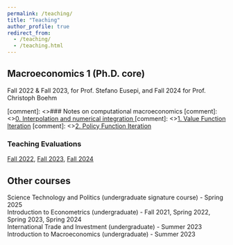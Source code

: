 ```yaml
---
permalink: /teaching/
title: "Teaching"
author_profile: true
redirect_from: 
  - /teaching/
  - /teaching.html
---
```


## Macroeconomics 1 (Ph.D. core) 
Fall 2022 & Fall 2023, for Prof. Stefano Eusepi, and Fall 2024 for Prof. Christoph Boehm

[comment]: <>### Notes on computational macroeconomics
[comment]: <>[0. Interpolation and numerical integration ](/files/jupyter_notebooks/0_interpollation_numerical_integration.html)
[comment]: <>[1. Value Function Iteration](/files/jupyter_notebooks/1_practical_vfi.html)
[comment]: <>[2. Policy Function Iteration](/files/jupyter_notebooks/pratical_pfi.html)

### Teaching Evaluations
[Fall 2022](/files/teaching_evaluations/TA-report-fall-2022.pdf), [Fall 2023](/files/teaching_evaluations/TA-report-fall-2023.pdf), [Fall 2024](/files/teaching_evaluations/TA-report-fall-2024.pdf)

## Other courses
Science Technology and Politics (undergraduate signature course) - Spring 2025\
Introduction to Econometrics (undergraduate) - Fall 2021, Spring 2022, Spring 2023, Spring 2024\
International Trade and Investment (undergraduate) - Summer 2023\
Introduction to Macroeconomics (undergraduate) - Summer 2023
